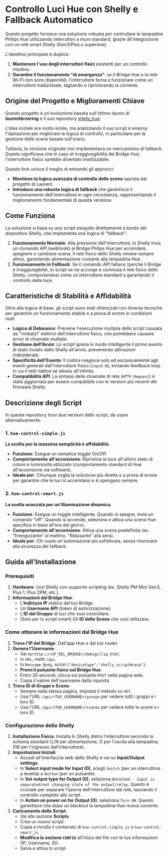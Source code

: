 # Controllo Luci Hue con Shelly e Fallback Automatico

Questo progetto fornisce una soluzione robusta per controllare le lampadine Philips Hue utilizzando interruttori a muro standard, grazie all'integrazione con un relè smart Shelly (Gen3/Plus o superiore).

L'obiettivo principale è duplice:

1.  **Mantenere l'uso degli interruttori fisici** esistenti per un controllo intuitivo.
2.  **Garantire il funzionamento "di emergenza"**: se il Bridge Hue o la rete Wi-Fi non sono disponibili, l'interruttore torna a funzionare come un interruttore tradizionale, tagliando o ripristinando la corrente.

## Origine del Progetto e Miglioramenti Chiave

Questo progetto è un'evoluzione basata sull'ottimo lavoro di **laurentbroering** e il suo repository [shelly_hue](https://github.com/laurentbroering/shelly_hue).

L'idea iniziale era molto simile, ma analizzando il suo script è emersa l'ispirazione per migliorare la logica di controllo, in particolare per la gestione delle scene basate sull'orario.

Tuttavia, la versione originale non implementava un meccanismo di fallback. Questo significava che in caso di irraggiungibilità del Bridge Hue, l'interruttore fisico sarebbe diventato inutilizzabile.

Questo fork unisce il meglio di entrambi gli approcci:
* **Mantiene la logica avanzata di controllo delle scene** ispirata dal progetto di Laurent.
* **Introduce una robusta logica di fallback** che garantisce il funzionamento dell'interruttore in ogni circostanza, rappresentando il miglioramento fondamentale di questa versione.

## Come Funziona

La soluzione si basa su uno script eseguito direttamente a bordo del dispositivo Shelly, che implementa una logica di "fallback":

1.  **Funzionamento Normale**: Alla pressione dell'interruttore, lo Shelly invia un comando API (webhook) al Bridge Philips Hue per accendere, spegnere o cambiare scena. Il relè fisico dello Shelly rimane sempre attivo, garantendo alimentazione costante alla lampadina Hue.
2.  **Funzionamento in Fallback**: Se il comando API fallisce (perché il Bridge è irraggiungibile), lo script se ne accorge e commuta il relè fisico dello Shelly, comportandosi come un interruttore standard e garantendo il controllo della luce.

## Caratteristiche di Stabilità e Affidabilità

Oltre alla logica di base, gli script sono stati ottimizzati con diverse tecniche per garantire un funzionamento stabile e a prova di errore in condizioni reali:

* **Logica di Debounce**: Previene l'esecuzione multipla dello script causata da "rimbalzi" elettrici dell'interruttore fisico, che potrebbero causare errori di chiamate multiple.
* **Gestione dell'Avvio**: Lo script ignora in modo intelligente il primo evento di stato inviato dallo Shelly all'avvio, prevenendo attivazioni indesiderate.
* **Specificità dell'Evento**: Il codice reagisce solo ed esclusivamente agli eventi generati dall'interruttore fisico (`input:0`), evitando feedback loop in cui il relè riattiva sé stesso all'infinito.
* **Compatibilità API**: La sintassi delle chiamate di rete (`HTTP.Request`) è stata aggiornata per essere compatibile con le versioni più recenti del firmware Shelly.

## Descrizione degli Script

In questa repository trovi due versioni dello script, da usare alternativamente.

### 1. `hue-control-simple.js`

**La scelta per la massima semplicità e affidabilità.**

* **Funzione**: Esegue un semplice toggle On/Off.
* **Comportamento all'accensione**: Ripristina la luce all'ultimo stato di colore e luminosità utilizzato (comportamento standard di Hue all'accensione via software).
* **Ideale per**: Chiunque voglia la soluzione più diretta e a prova di errore per garantire che le luci si accendano e si spengano sempre.

### 2. `hue-control-smart.js`

**La scelta avanzata per un'illuminazione dinamica.**

* **Funzione**: Esegue un toggle intelligente. Quando si spegne, invia un comando "off". Quando si accende, seleziona e attiva una scena Hue specifica in base all'ora del giorno.
* **Comportamento all'accensione**: Attiva una scena predefinita (es. "Energizzante" al mattino, "Rilassante" alla sera).
* **Ideale per**: Chi vuole un'automazione più sofisticata, senza rinunciare alla sicurezza del fallback.

## Guida all'Installazione

### Prerequisiti

1.  **Hardware**: Uno Shelly con supporto scripting (es. Shelly PM Mini Gen3, Plus 1, Plus 2PM, etc.).
2.  **Informazioni dal Bridge Hue**:
    * L'**Indirizzo IP** statico del tuo Bridge.
    * Un **Username API** (token di autorizzazione).
    * L'**ID del Gruppo** di luci che vuoi controllare.
    * (Solo per lo script smart) Gli **ID delle Scene** che vuoi utilizzare.

### Come ottenere le informazioni dal Bridge Hue

1.  **Trova l'IP del Bridge**: Dall'app Hue o dal tuo router.
2.  **Genera l'Username**:
    * Vai su `http://<IP_DEL_BRIDGE>/debug/clip.html`.
    * In `URL`, metti `/api`.
    * In `Message Body`, scrivi `{"devicetype":"shelly_script#casa"}`.
    * **Premi il pulsante fisico sul Bridge Hue**.
    * Entro 30 secondi, clicca sul pulsante `POST` nella pagina web.
    * Copia il valore dell'username dalla risposta.
3.  **Trova ID di Gruppi e Scene**:
    * Sempre nella stessa pagina, imposta il metodo su `GET`.
    * Usa l'URL `/api/<TUO_USERNAME>/groups` per vedere tutti i gruppi e i loro ID.
    * Usa l'URL `/api/<TUO_USERNAME>/scenes` per vedere tutte le scene e i loro ID.

### Configurazione dello Shelly

1.  **Installazione Fisica**: Installa lo Shelly dietro l'interruttore secondo lo schema standard (L/N per alimentazione, O per l'uscita alla lampadina, SW per l'ingresso dall'interruttore).
2.  **Impostazioni Iniziali**:
    * Accedi all'interfaccia web dello Shelly e vai su **Input/Output settings**.
    * In **Select input mode for Input (0)**, scegli `Switch` (per un interruttore a levetta) o `Button` (per un pulsante).
    * In **Set output type for Output (0)**, seleziona `Detached - Input is separated/not changing state of the output/relay`. Questo è cruciale per separare l'azione dell'interruttore dal relè, lasciando il controllo completo allo script.
    * In **Action on power on for Output (0)**, seleziona `Turn ON`. Questo garantisce che dopo un blackout la lampadina Hue riceva corrente.
3.  **Caricamento dello Script**:
    * Vai alla sezione **Scripts**.
    * Crea un nuovo script.
    * Copia e incolla il contenuto di `hue-control-simple.js` o `hue-control-smart.js`.
    * **Modifica la sezione `CONFIG`** all'inizio del file con le tue informazioni (IP, Username, ID).
    * Salva e attiva lo script.
